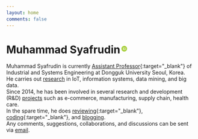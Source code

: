 ```yaml
---
layout: home
comments: false
---
```


<h1 class="page__title">Muhammad Syafrudin<a href="https://orcid.org/0000-0002-5640-4413" target="_blank" rel="noopener noreferrer"><img src="/assets/img/orcid.png" title="OrcID" style="position: relative; width: 15px; margin-left: 3px; max-width: 15px !important; height: auto; top: -5px;"></a></h1>

Muhammad Syafrudin is currently [Assistant Professor](https://ise.dongguk.edu/bbs/board.php?bo_table=ise5_1&wr_id=36){:target="_blank"} of Industrial and Systems Engineering at Dongguk University Seoul, Korea.<br/>
He carries out [research](/research/publications) in IoT, information systems, data mining, and big data.<br/>
Since 2014, he has been involved in several research and development (R&D) [projects](/research/projects) such as e-commerce, manufacturing, supply chain, health care.<br/>
In the spare time, he does [reviewing](https://publons.com/a/1501728/){:target="_blank"}, [coding](https://github.com/justudin){:target="_blank"}, and [blogging](/blog). <br/>
Any comments, suggestions, collaborations, and discussions can be sent via [email](/contact).<br/>
<br/>
<br/>